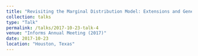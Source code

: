 ```yaml
---
title: "Revisiting the Marginal Distribution Model: Extensions and Generalizations"
collection: talks
type: "Talk"
permalink: /talks/2017-10-23-talk-4
venue: "Informs Annual Meeting (2017)"
date: 2017-10-23
location: "Houston, Texas"
---
```


